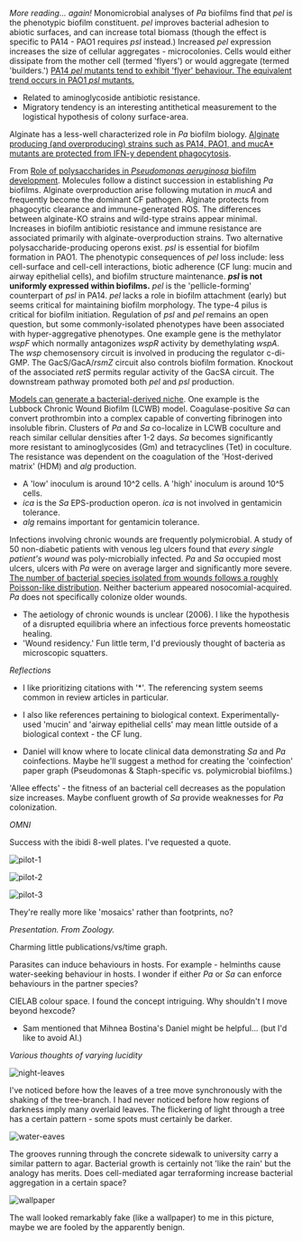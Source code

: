 *More reading... again!*
Monomicrobial analyses of *Pa* biofilms find that *pel* is the phenotypic biofilm constituent. *pel* improves bacterial adhesion to abiotic surfaces, and can increase total biomass (though the effect is specific to PA14 - PAO1 requires *psl* instead.) Increased *pel* expression increases the size of cellular aggregates - microcolonies. Cells would either dissipate from the mother cell (termed 'flyers') or would aggregate (termed 'builders.') [PA14 *pel* mutants tend to exhibit 'flyer' behaviour. The equivalent trend occurs in PAO1 *psl* mutants.](https://journals.plos.org/plospathogens/article?id=10.1371/journal.ppat.1001264)
- Related to aminoglycoside antibiotic resistance.
- Migratory tendency is an interesting antithetical measurement to the logistical hypothesis of colony surface-area.

Alginate has a less-well characterized role in *Pa* biofilm biology. [Alginate producing (and overproducing) strains such as PA14, PAO1, and mucA* mutants are protected from IFN-y dependent phagocytosis](https://journals.aai.org/jimmunol/article/175/11/7512/36931/The-Exopolysaccharide-Alginate-Protects).

From [Role of polysaccharides in _Pseudomonas aeruginosa_ biofilm development](https://www.sciencedirect.com/science/article/pii/S136952740700135X?via%3Dihub#bib16).
Molecules follow a distinct succession in establishing *Pa* biofilms. Alginate overproduction arise following mutation in *mucA* and frequently become the dominant CF pathogen. Alginate protects from phagocytic clearance and immune-generated ROS. The differences between alginate-KO strains and wild-type strains appear minimal. Increases in biofilm antibiotic resistance and immune resistance are associated primarily with alginate-overproduction strains.
Two alternative polysaccharide-producing operons exist. *psl* is essential for biofilm formation in PAO1. The phenotypic consequences of *pel* loss include: less cell-surface and cell-cell interactions, biotic adherence (CF lung: mucin and airway epithelial cells), and biofilm structure maintenance. ***psl* is not uniformly expressed within biofilms.**
*pel* is the 'pellicle-forming' counterpart of *psl* in PA14. *pel* lacks a role in biofilm attachment (early)
but seems critical for maintaining biofilm morphology. The type-4 pilus is critical for biofilm initiation.
Regulation of *psl* and *pel* remains an open question, but some commonly-isolated phenotypes have been associated with hyper-aggregative phenotypes. One example gene is the methylator *wspF* which normally antagonizes *wspR* activity by demethylating *wspA*. The *wsp* chemosensory circuit is involved in producing the regulator c-di-GMP.
The GacS/GacA/*rsmZ* circuit also controls biofilm formation. Knockout of the associated *retS* permits regular activity of the GacSA circuit. The downstream pathway promoted both *pel* and *psl* production.

[Models can generate a bacterial-derived niche](https://journals.asm.org/doi/10.1128/iai.02198-14). One example is the Lubbock Chronic Wound Biofilm (LCWB) model. Coagulase-positive *Sa* can convert prothrombin into a complex capable of converting fibrinogen into insoluble fibrin. Clusters of *Pa* and *Sa* co-localize in LCWB coculture and reach similar cellular densities after 1-2 days. *Sa* becomes significantly more resistant to aminoglycosides (Gm) and tetracyclines (Tet) in coculture. The resistance was dependent on the coagulation of the 'Host-derived matrix' (HDM) and *alg* production.
- A 'low' inoculum is around 10^2 cells. A 'high' inoculum is around 10^5 cells.
- *ica* is the *Sa* EPS-production operon. *ica* is not involved in gentamicin tolerance.
- *alg* remains important for gentamicin tolerance.

Infections involving chronic wounds are frequently polymicrobial. A study of 50 non-diabetic patients with venous leg ulcers found that *every single patient's wound* was poly-microbially infected. *Pa* and *Sa* occupied most ulcers, ulcers with *Pa* were on average larger and significantly more severe. [The number of bacterial species isolated from wounds follows a roughly Poisson-like distribution](https://onlinelibrary.wiley.com/doi/epdf/10.1111/j.1742-481X.2006.00159.x). Neither bacterium appeared nosocomial-acquired. *Pa* does not specifically colonize older wounds.
- The aetiology of chronic wounds is unclear (2006). I like the hypothesis of a disrupted equilibria where an infectious force prevents homeostatic healing.
- 'Wound residency.' Fun little term, I'd previously thought of bacteria as microscopic squatters.

*Reflections*
- I like prioritizing citations with '\*'. The referencing system seems common in review articles in particular.

- I also like references pertaining to biological context. Experimentally-used 'mucin' and 'airway epithelial cells' may mean little outside of a biological context - the CF lung.

- Daniel will know where to locate clinical data demonstrating *Sa* and *Pa* coinfections. Maybe he'll suggest a method for creating the 'coinfection' paper graph (Pseudomonas & Staph-specific vs. polymicrobial biofilms.)

'Allee effects' - the fitness of an bacterial cell decreases as the population size increases. Maybe confluent growth of *Sa* provide weaknesses for *Pa* colonization.

*OMNI*

Success with the ibidi 8-well plates. I've requested a quote.

![pilot-1](https://github.com/marklemzin/marks-masters/raw/main/pictures/12.5%20omni-pilot-1.jpg)

![pilot-2](https://github.com/marklemzin/marks-masters/raw/main/pictures/12.5%20omni-pilot-2.jpg)

![pilot-3](https://github.com/marklemzin/marks-masters/raw/main/pictures/12.5%20omni-pilot-3.jpg)

They're really more like 'mosaics' rather than footprints, no?

*Presentation. From Zoology.*

Charming little publications/vs/time graph.

Parasites can induce behaviours in hosts. For example - helminths cause water-seeking behaviour in hosts. I wonder if either *Pa* or *Sa* can enforce behaviours in the partner species?

CIELAB colour space. I found the concept intriguing. Why shouldn't I move beyond hexcode?
- Sam mentioned that Mihnea Bostina's Daniel might be helpful... (but I'd like to avoid AI.)

*Various thoughts of varying lucidity*

![night-leaves](https://github.com/marklemzin/marks-masters/raw/main/pictures/12.5%20night-leaves.jpg)

I've noticed before how the leaves of a tree move synchronously with the shaking of the tree-branch. I had never noticed before how regions of darkness imply many overlaid leaves. The flickering of light through a tree has a certain pattern - some spots must certainly be darker.

![water-eaves](https://github.com/marklemzin/marks-masters/raw/main/pictures/12.5%20water-eaves.jpg)

The grooves running through the concrete sidewalk to university carry a similar pattern to agar. Bacterial growth is certainly not 'like the rain' but the analogy has merits. Does cell-mediated agar terraforming increase bacterial aggregation in a certain space?

![wallpaper](https://github.com/marklemzin/marks-masters/raw/main/pictures/12.5%20wallpaper.jpg)

The wall looked remarkably fake (like a wallpaper) to me in this picture, maybe we are fooled by the apparently benign.